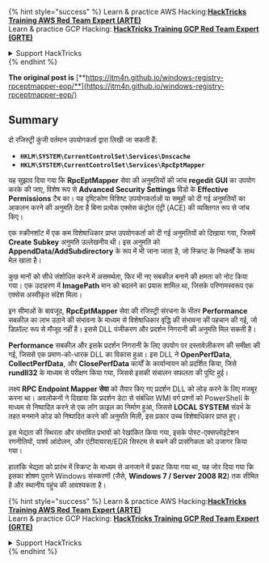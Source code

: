 {% hint style="success" %}
Learn & practice AWS Hacking:<img src="/.gitbook/assets/arte.png" alt="" data-size="line">[**HackTricks Training AWS Red Team Expert (ARTE)**](https://training.hacktricks.xyz/courses/arte)<img src="/.gitbook/assets/arte.png" alt="" data-size="line">\
Learn & practice GCP Hacking: <img src="/.gitbook/assets/grte.png" alt="" data-size="line">[**HackTricks Training GCP Red Team Expert (GRTE)**<img src="/.gitbook/assets/grte.png" alt="" data-size="line">](https://training.hacktricks.xyz/courses/grte)

<details>

<summary>Support HackTricks</summary>

* Check the [**subscription plans**](https://github.com/sponsors/carlospolop)!
* **Join the** 💬 [**Discord group**](https://discord.gg/hRep4RUj7f) or the [**telegram group**](https://t.me/peass) or **follow** us on **Twitter** 🐦 [**@hacktricks\_live**](https://twitter.com/hacktricks\_live)**.**
* **Share hacking tricks by submitting PRs to the** [**HackTricks**](https://github.com/carlospolop/hacktricks) and [**HackTricks Cloud**](https://github.com/carlospolop/hacktricks-cloud) github repos.

</details>
{% endhint %}


**The original post is** [**https://itm4n.github.io/windows-registry-rpceptmapper-eop/**](https://itm4n.github.io/windows-registry-rpceptmapper-eop/)

## Summary

दो रजिस्ट्री कुंजी वर्तमान उपयोगकर्ता द्वारा लिखी जा सकती हैं:

- **`HKLM\SYSTEM\CurrentControlSet\Services\Dnscache`**
- **`HKLM\SYSTEM\CurrentControlSet\Services\RpcEptMapper`**

यह सुझाव दिया गया कि **RpcEptMapper** सेवा की अनुमतियों की जांच **regedit GUI** का उपयोग करके की जाए, विशेष रूप से **Advanced Security Settings** विंडो के **Effective Permissions** टैब का। यह दृष्टिकोण विशिष्ट उपयोगकर्ताओं या समूहों को दी गई अनुमतियों का आकलन करने की अनुमति देता है बिना प्रत्येक एक्सेस कंट्रोल एंट्री (ACE) की व्यक्तिगत रूप से जांच किए।

एक स्क्रीनशॉट में एक कम विशेषाधिकार प्राप्त उपयोगकर्ता को दी गई अनुमतियों को दिखाया गया, जिसमें **Create Subkey** अनुमति उल्लेखनीय थी। इस अनुमति को **AppendData/AddSubdirectory** के रूप में भी जाना जाता है, जो स्क्रिप्ट के निष्कर्षों के साथ मेल खाता है।

कुछ मानों को सीधे संशोधित करने में असमर्थता, फिर भी नए सबकीज़ बनाने की क्षमता को नोट किया गया। एक उदाहरण में **ImagePath** मान को बदलने का प्रयास शामिल था, जिसके परिणामस्वरूप एक एक्सेस अस्वीकृत संदेश मिला।

इन सीमाओं के बावजूद, **RpcEptMapper** सेवा की रजिस्ट्री संरचना के भीतर **Performance** सबकीज़ का लाभ उठाने की संभावना के माध्यम से विशेषाधिकार वृद्धि की संभावना की पहचान की गई, जो डिफ़ॉल्ट रूप से मौजूद नहीं है। इससे DLL पंजीकरण और प्रदर्शन निगरानी की अनुमति मिल सकती है।

**Performance** सबकीज़ और इसके प्रदर्शन निगरानी के लिए उपयोग पर दस्तावेज़ीकरण की समीक्षा की गई, जिससे एक प्रमाण-को-धारक DLL का विकास हुआ। इस DLL ने **OpenPerfData**, **CollectPerfData**, और **ClosePerfData** कार्यों के कार्यान्वयन को प्रदर्शित किया, जिसे **rundll32** के माध्यम से परीक्षण किया गया, जिससे इसकी संचालन सफलता की पुष्टि हुई।

लक्ष्य **RPC Endpoint Mapper सेवा** को तैयार किए गए प्रदर्शन DLL को लोड करने के लिए मजबूर करना था। अवलोकनों ने दिखाया कि प्रदर्शन डेटा से संबंधित WMI वर्ग प्रश्नों को PowerShell के माध्यम से निष्पादित करने से एक लॉग फ़ाइल का निर्माण हुआ, जिससे **LOCAL SYSTEM** संदर्भ के तहत मनमाने कोड को निष्पादित करने की अनुमति मिली, इस प्रकार उच्च विशेषाधिकार प्राप्त हुए।

इस भेद्यता की स्थिरता और संभावित प्रभावों को रेखांकित किया गया, इसके पोस्ट-एक्सप्लोइटेशन रणनीतियों, पार्श्व आंदोलन, और एंटीवायरस/EDR सिस्टम से बचने की प्रासंगिकता को उजागर किया गया।

हालांकि भेद्यता को प्रारंभ में स्क्रिप्ट के माध्यम से अनजाने में प्रकट किया गया था, यह जोर दिया गया कि इसका शोषण पुराने Windows संस्करणों (जैसे, **Windows 7 / Server 2008 R2**) तक सीमित है और स्थानीय पहुंच की आवश्यकता है।

{% hint style="success" %}
Learn & practice AWS Hacking:<img src="/.gitbook/assets/arte.png" alt="" data-size="line">[**HackTricks Training AWS Red Team Expert (ARTE)**](https://training.hacktricks.xyz/courses/arte)<img src="/.gitbook/assets/arte.png" alt="" data-size="line">\
Learn & practice GCP Hacking: <img src="/.gitbook/assets/grte.png" alt="" data-size="line">[**HackTricks Training GCP Red Team Expert (GRTE)**<img src="/.gitbook/assets/grte.png" alt="" data-size="line">](https://training.hacktricks.xyz/courses/grte)

<details>

<summary>Support HackTricks</summary>

* Check the [**subscription plans**](https://github.com/sponsors/carlospolop)!
* **Join the** 💬 [**Discord group**](https://discord.gg/hRep4RUj7f) or the [**telegram group**](https://t.me/peass) or **follow** us on **Twitter** 🐦 [**@hacktricks\_live**](https://twitter.com/hacktricks\_live)**.**
* **Share hacking tricks by submitting PRs to the** [**HackTricks**](https://github.com/carlospolop/hacktricks) and [**HackTricks Cloud**](https://github.com/carlospolop/hacktricks-cloud) github repos.

</details>
{% endhint %}
